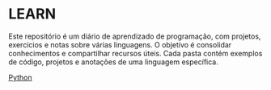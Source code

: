 # LEARN

Este repositório é um diário de aprendizado de programação, com projetos, exercícios e notas sobre várias linguagens. O objetivo é consolidar conhecimentos e compartilhar recursos úteis. Cada pasta contém exemplos de código, projetos e anotações de uma linguagem específica.

[Python](./python/README.md)
